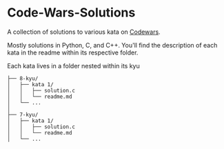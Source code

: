 # Code-Wars-Solutions
A collection of solutions to various kata on [Codewars](codewars.com).

Mostly solutions in Python, C, and C++. You'll find the description of each kata in the readme within its respective folder.

Each kata lives in a folder nested within its kyu

```ascii
├── 8-kyu/
│   ├── kata 1/
│   │   ├── solution.c
│   │   └── readme.md
│   └── ...
│
├── 7-kyu/
│   ├── kata 1/
│   │   ├── solution.c
│   │   └── readme.md
│   └── ...
```
